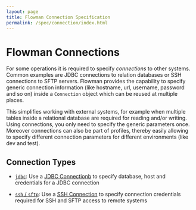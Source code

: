 ```yaml
---
layout: page
title: Flowman Connection Specification
permalink: /spec/connection/index.html
---
```

# Flowman Connections

For some operations it is required to specify *connections* to other systems. Common examples are 
JDBC connections to relation databases or SSH connections to SFTP servers. Flowman provides the
capability to specify generic connection information (like hostname, url, username, password and
so on) inside a `Connection` object which can be reused at multiple places.

This simplifies working with external systems, for example when multiple tables inside a 
relational database are required for reading and/or writing. Using connections, you only need
to specify the generic parameters once. Moreover connections can also be part of profiles,
thereby easily allowing to specify different connection parameters for different environments
(like dev and test).


## Connection Types

* [`jdbc`](jdbc.html): 
Use a [JDBC Connectionb](jdbc.html) to specify database, host and credentials for a JDBC 
connection

* [`ssh` / `sftp`](ssh.html): 
Use a [SSH Connection](ssh.html) to specify connection credentials required for SSH and SFTP
access to remote systems
